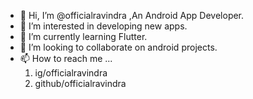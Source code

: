 - 👋 Hi, I’m @officialravindra ,An Android App Developer.
- 👀 I’m interested in developing new apps.
- 🌱 I’m currently learning Flutter.
- 💞️ I’m looking to collaborate on android projects.
- 📫 How to reach me ...
     1. ig/officialravindra
     2. github/officialravindra

<!---
officialravindra/officialravindra is a ✨ special ✨ repository because its `README.md` (this file) appears on your GitHub profile.
You can click the Preview link to take a look at your changes.
--->
